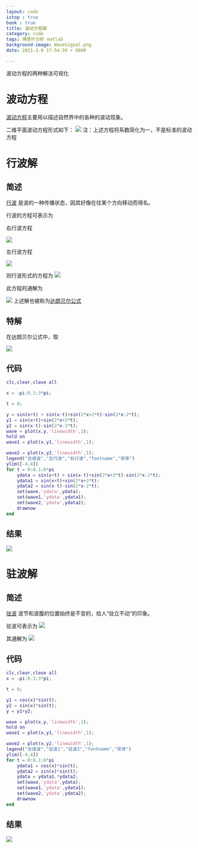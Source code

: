 ```yaml
---
layout: code
istop : true
book : true
title: 波动方程解
category: code
tags: 傅里叶分析 matlab
background-image: WaveSignal.png
date: 2021-3-9 17:54:39 + 0800

---
```

波动方程的两种解法可视化 <!-- more -->

# 波动方程
[波动方程](https://baike.baidu.com/item/%E6%B3%A2%E5%8A%A8%E6%96%B9%E7%A8%8B)主要用以描述自然界中的各种的波动现象。

二维平面波动方程形式如下：
![](https://i.loli.net/2021/03/09/s7fuR2tMhQXnqab.png)
注：上述方程将系数简化为一，不是标准的波动方程
# 行波解

## 简述

[行波](https://baike.baidu.com/item/%E8%A1%8C%E6%B3%A2/8499124?fr=aladdin)
是波的一种传播状态，因其好像在往某个方向移动而得名。

行波的方程可表示为

右行波方程

![](https://i.loli.net/2021/03/09/wKUj5o3vFDquTnL.png)

左行波方程

![](https://i.loli.net/2021/03/09/1IvwcJPkDZqA5SL.png)

则行波形式的方程为
![](https://i.loli.net/2021/03/09/ShjrunivPAMsyEU.png)

此方程的通解为

![](https://i.loli.net/2021/03/09/9C5rvMZItFVj3xQ.png)
上述解也被称为[达朗贝尔公式](https://baike.baidu.com/item/%E8%BE%BE%E6%9C%97%E8%B4%9D%E5%B0%94%E5%85%AC%E5%BC%8F)

## 特解

在达朗贝尔公式中，取

![](https://i.loli.net/2021/03/09/hmR9YXIKsVzxlbr.png)

## 代码

```matlab
clc,clear,close all

x = -pi:0.1:3*pi;

t = 0;

y = sin(x+t) + sin(x-t)+sin(2*x+2*t)-sin(2*x-2*t);
y1 = sin(x+t)+sin(2*x+2*t);
y2 = sin(x-t)-sin(2*x-2*t);
wave = plot(x,y,'linewidth',1);
hold on
wave1 = plot(x,y1,'linewidth',1);

wave2 = plot(x,y2,'linewidth',1);
legend("合成波","左行波","右行波","fontname","宋体")
ylim([-4,4])
for t = 0:0.1:6*pi
    ydata = sin(x+t) + sin(x-t)+sin(2*x+2*t)-sin(2*x-2*t);
    ydata1 = sin(x+t)+sin(2*x+2*t);
    ydata2 = sin(x-t)-sin(2*x-2*t);
    set(wave,'ydata',ydata);
    set(wave1,'ydata',ydata1);
    set(wave2,'ydata',ydata2);
    drawnow
end
```

## 结果

![](https://i.loli.net/2021/03/09/dOzxnWEg4CXyTRK.gif)

# 驻波解

## 简述
[驻波](https://baike.baidu.com/item/%E9%A9%BB%E6%B3%A2/3004563?fr=aladdin)
波节和波腹的位置始终是不变的，给人“驻立不动”的印象。

驻波可表示为
![](https://i.loli.net/2021/03/09/OqCF8GXpZPU6xlW.png)

其通解为
![](https://i.loli.net/2021/03/09/2VFjm3CKRDnYLw4.png)

## 代码

```matlab
clc,clear,close all
x = -pi:0.1:3*pi;

t = 0;

y1 = cos(x)*sin(t);
y2 = sin(x)*sin(t);
y = y1+y2;

wave = plot(x,y,'linewidth',1);
hold on
wave1 = plot(x,y1,'linewidth',1);

wave2 = plot(x,y2,'linewidth',1);
legend("合成波","驻波1","驻波2","fontname","宋体")
ylim([-4,4])
for t = 0:0.1:6*pi
    ydata1 = cos(x)*sin(t);
    ydata2 = sin(x)*sin(t);
    ydata = ydata1.*ydata2;
    set(wave,'ydata',ydata);
    set(wave1,'ydata',ydata1);
    set(wave2,'ydata',ydata2);
    drawnow
end
```
## 结果
![](https://i.loli.net/2021/03/09/OuwKfyGqd7vDmL8.gif)